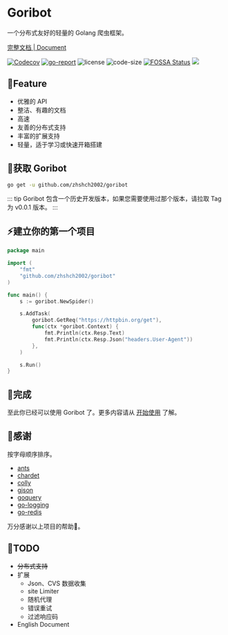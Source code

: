 # Goribot
一个分布式友好的轻量的 Golang 爬虫框架。

[完整文档 | Document](https://imagician.net/goribot/)

[![Codecov](https://img.shields.io/codecov/c/gh/zhshch2002/goribot)](https://codecov.io/gh/zhshch2002/goribot)
[![go-report](https://goreportcard.com/badge/github.com/zhshch2002/goribot)](https://goreportcard.com/report/github.com/zhshch2002/goribot)
![license](https://img.shields.io/github/license/zhshch2002/goribot)
![code-size](https://img.shields.io/github/languages/code-size/zhshch2002/goribot.svg)
[![FOSSA Status](https://app.fossa.io/api/projects/git%2Bgithub.com%2Fzhshch2002%2Fgoribot.svg?type=shield)](https://app.fossa.io/projects/git%2Bgithub.com%2Fzhshch2002%2Fgoribot?ref=badge_shield)
[![](https://godoc.org/github.com/nathany/looper?status.svg)](https://godoc.org/github.com/zhshch2002/goribot)

## 🚀Feature
* 优雅的 API
* 整洁、有趣的文档
* 高速
* 友善的分布式支持
* 丰富的扩展支持
* 轻量，适于学习或快速开箱搭建

## 👜获取 Goribot
```sh
go get -u github.com/zhshch2002/goribot
```
::: tip
Goribot 包含一个历史开发版本，如果您需要使用过那个版本，请拉取 Tag 为 v0.0.1 版本。
:::

## ⚡建立你的第一个项目
```Go
package main

import (
	"fmt"
	"github.com/zhshch2002/goribot"
)

func main() {
	s := goribot.NewSpider()

	s.AddTask(
		goribot.GetReq("https://httpbin.org/get"),
		func(ctx *goribot.Context) {
			fmt.Println(ctx.Resp.Text)
			fmt.Println(ctx.Resp.Json("headers.User-Agent"))
		},
	)

	s.Run()
}
```

## 🎉完成
至此你已经可以使用 Goribot 了。更多内容请从 [开始使用](./get-start) 了解。

## 🙏感谢
按字母顺序排序。

* [ants](https://github.com/panjf2000/ants)
* [chardet](https://github.com/saintfish/chardet)
* [colly](https://github.com/gocolly/colly)
* [gjson](https://github.com/tidwall/gjson)
* [goquery](https://github.com/PuerkitoBio/goquery)
* [go-logging](https://github.com/op/go-logging)
* [go-redis](https://github.com/go-redis/redis)

万分感谢以上项目的帮助🙏。

## 📃TODO

* ~~分布式支持~~
* 扩展
  * Json、CVS 数据收集
  * site Limiter
  * 随机代理
  * 错误重试
  * 过滤响应码
* English Document